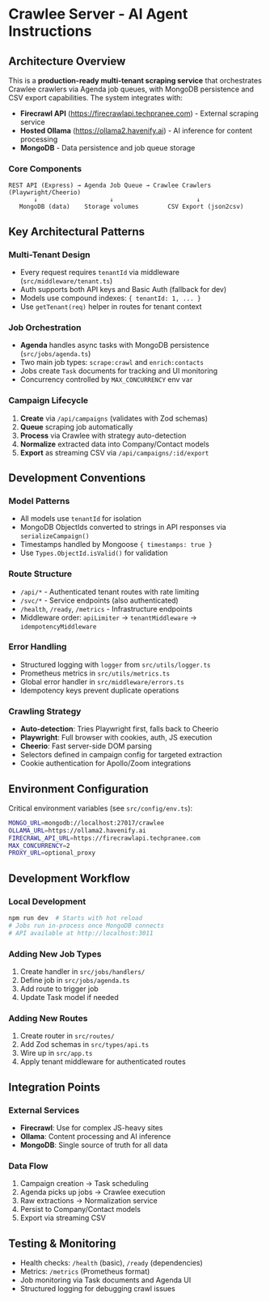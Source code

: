 # Crawlee Server - AI Agent Instructions

## Architecture Overview

This is a **production-ready multi-tenant scraping service** that orchestrates Crawlee crawlers via Agenda job queues, with MongoDB persistence and CSV export capabilities. The system integrates with:
- **Firecrawl API** (https://firecrawlapi.techpranee.com) - External scraping service
- **Hosted Ollama** (https://ollama2.havenify.ai) - AI inference for content processing
- **MongoDB** - Data persistence and job queue storage

### Core Components

```
REST API (Express) → Agenda Job Queue → Crawlee Crawlers (Playwright/Cheerio)
       ↓                    ↓                       ↓
   MongoDB (data)    Storage volumes        CSV Export (json2csv)
```

## Key Architectural Patterns

### Multi-Tenant Design
- Every request requires `tenantId` via middleware (`src/middleware/tenant.ts`)
- Auth supports both API keys and Basic Auth (fallback for dev)
- Models use compound indexes: `{ tenantId: 1, ... }`
- Use `getTenant(req)` helper in routes for tenant context

### Job Orchestration
- **Agenda** handles async tasks with MongoDB persistence (`src/jobs/agenda.ts`)
- Two main job types: `scrape:crawl` and `enrich:contacts`
- Jobs create `Task` documents for tracking and UI monitoring
- Concurrency controlled by `MAX_CONCURRENCY` env var

### Campaign Lifecycle
1. **Create** via `/api/campaigns` (validates with Zod schemas)
2. **Queue** scraping job automatically
3. **Process** via Crawlee with strategy auto-detection
4. **Normalize** extracted data into Company/Contact models
5. **Export** as streaming CSV via `/api/campaigns/:id/export`

## Development Conventions

### Model Patterns
- All models use `tenantId` for isolation
- MongoDB ObjectIds converted to strings in API responses via `serializeCampaign()`
- Timestamps handled by Mongoose `{ timestamps: true }`
- Use `Types.ObjectId.isValid()` for validation

### Route Structure
- `/api/*` - Authenticated tenant routes with rate limiting
- `/svc/*` - Service endpoints (also authenticated)
- `/health`, `/ready`, `/metrics` - Infrastructure endpoints
- Middleware order: `apiLimiter` → `tenantMiddleware` → `idempotencyMiddleware`

### Error Handling
- Structured logging with `logger` from `src/utils/logger.ts`
- Prometheus metrics in `src/utils/metrics.ts`
- Global error handler in `src/middleware/errors.ts`
- Idempotency keys prevent duplicate operations

### Crawling Strategy
- **Auto-detection**: Tries Playwright first, falls back to Cheerio
- **Playwright**: Full browser with cookies, auth, JS execution
- **Cheerio**: Fast server-side DOM parsing
- Selectors defined in campaign config for targeted extraction
- Cookie authentication for Apollo/Zoom integrations

## Environment Configuration

Critical environment variables (see `src/config/env.ts`):
```bash
MONGO_URL=mongodb://localhost:27017/crawlee
OLLAMA_URL=https://ollama2.havenify.ai
FIRECRAWL_API_URL=https://firecrawlapi.techpranee.com
MAX_CONCURRENCY=2
PROXY_URL=optional_proxy
```

## Development Workflow

### Local Development
```bash
npm run dev  # Starts with hot reload
# Jobs run in-process once MongoDB connects
# API available at http://localhost:3011
```

### Adding New Job Types
1. Create handler in `src/jobs/handlers/`
2. Define job in `src/jobs/agenda.ts`
3. Add route to trigger job
4. Update Task model if needed

### Adding New Routes
1. Create router in `src/routes/`
2. Add Zod schemas in `src/types/api.ts`
3. Wire up in `src/app.ts`
4. Apply tenant middleware for authenticated routes

## Integration Points

### External Services
- **Firecrawl**: Use for complex JS-heavy sites
- **Ollama**: Content processing and AI inference
- **MongoDB**: Single source of truth for all data

### Data Flow
1. Campaign creation → Task scheduling
2. Agenda picks up jobs → Crawlee execution
3. Raw extractions → Normalization service
4. Persist to Company/Contact models
5. Export via streaming CSV

## Testing & Monitoring

- Health checks: `/health` (basic), `/ready` (dependencies)
- Metrics: `/metrics` (Prometheus format)
- Job monitoring via Task documents and Agenda UI
- Structured logging for debugging crawl issues